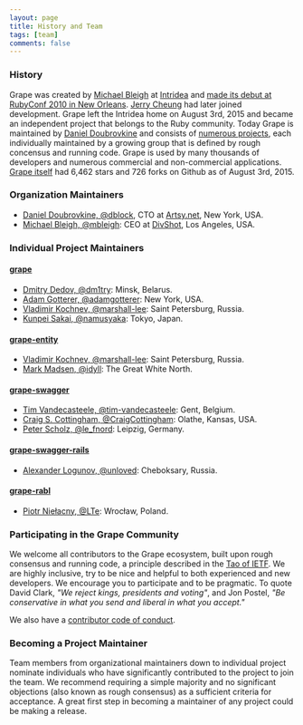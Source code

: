 ```yaml
---
layout: page
title: History and Team
tags: [team]
comments: false
---
```

### History

Grape was created by [Michael Bleigh](https://github.com/mbleigh) at [Intridea](http://www.intridea.com/) and [made its debut at RubyConf 2010 in New Orleans](http://confreaks.tv/videos/rubyconf2010-the-grapes-of-rapid). [Jerry Cheung](https://github.com/jch) had later joined development. Grape left the Intridea home on August 3rd, 2015 and became an independent project that belongs to the Ruby community. Today Grape is maintained by [Daniel Doubrovkine](https://github.com/dblock) and consists of [numerous projects](/projects), each individually maintained by a growing group that is defined by rough concensus and running code. Grape is used by many thousands of developers and numerous commercial and non-commercial applications. [Grape itself](https://github.com/ruby-grape/grape) had 6,462 stars and 726 forks on Github as of August 3rd, 2015.

### Organization Maintainers

* [Daniel Doubrovkine, @dblock](https://github.com/dblock), CTO at [Artsy.net](https://www.artsy.net), New York, USA.
* [Michael Bleigh, @mbleigh](https://github.com/mbleigh): CEO at [DivShot](https://www.divshot.com), Los Angeles, USA.

### Individual Project Maintainers

#### [grape](https://github.com/ruby-grape/grape)

* [Dmitry Dedov, @dm1try](https://github.com/dm1try): Minsk, Belarus.
* [Adam Gotterer, @adamgotterer](https://github.com/adamgotterer): New York, USA.
* [Vladimir Kochnev, @marshall-lee](https://github.com/marshall-lee): Saint Petersburg, Russia.
* [Kunpei Sakai, @namusyaka](https://github.com/namusyaka): Tokyo, Japan.

#### [grape-entity](https://github.com/ruby-grape/grape-entity)

* [Vladimir Kochnev, @marshall-lee](https://github.com/marshall-lee): Saint Petersburg, Russia.
* [Mark Madsen, @idyll](https://github.com/idyll): The Great White North.

#### [grape-swagger](https://github.com/ruby-grape/grape-swagger)

* [Tim Vandecasteele, @tim-vandecasteele](https://github.com/tim-vandecasteele): Gent, Belgium.
* [Craig S. Cottingham, @CraigCottingham](https://github.com/CraigCottingham): Olathe, Kansas, USA.
* [Peter Scholz, @le_fnord](https://github.com/LeFnord): Leipzig, Germany.

#### [grape-swagger-rails](https://github.com/ruby-grape/grape-swagger-rails)

* [Alexander Logunov, @unloved](https://github.com/unloved): Cheboksary, Russia.

#### [grape-rabl](https://github.com/ruby-grape/grape-rabl)

* [Piotr Niełacny, @LTe](https://github.com/LTe): Wrocław, Poland.

### Participating in the Grape Community

We welcome all contributors to the Grape ecosystem, built upon rough consensus and running code, a principle described in the [Tao of IETF](https://www.ietf.org/tao.html). We are highly inclusive, try to be nice and helpful to both experienced and new developers. We encourage you to participate and to be pragmatic. To quote David Clark, _"We reject kings, presidents and voting"_, and Jon Postel, _"Be conservative in what you send and liberal in what you accept."_

We also have a [contributor code of conduct](/code_of_conduct).

### Becoming a Project Maintainer

Team members from organizational maintainers down to individual project nominate individuals who have significantly contributed to the project to join the team. We recommend requiring a simple majority and no significant objections (also known as rough consensus) as a sufficient criteria for acceptance. A great first step in becoming a maintainer of any project could be making a release.
